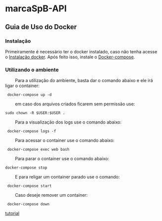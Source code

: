 # marcaSpB-API

## Guia de Uso do Docker

### Instalação
Primeiramente é necessário ter o docker instalado, caso não tenha acesse o [Instalação docker](https://docs.docker.com/engine/installation/linux/docker-ce/). Após feito isso, instale o [Docker-compose](https://docs.docker.com/compose/install/).

### Utilizando o ambiente

&emsp;&emsp; Para a utilização do ambiente, basta dar o comando abaixo e ele irá ligar o container:
 
 ```terminal
  docker-compose up -d
 ```

&emsp;&emsp; em caso dos arquivos criados ficarem sem permissão use:

```
sudo chown -R $USER:$USER .
```
 &emsp;&emsp; Para a visualização dos logs use o comando abaixo:
 ```terminal
  docker-compose logs -f
 ```

 &emsp;&emsp; Para acessar o container use o comando abaixo:
 ```terminal
  docker-compose exec web bash
 ```

 &emsp;&emsp; Para parar o container use o comando abaixo:
 
  ```terminal
  docker-compose stop
 ```
 &emsp;&emsp; E para religar um container parado use o comando: 
 
 ```terminal
  docker-compose start
 ```

 &emsp;&emsp; Caso deseje remover um container:
 ```terminal
  docker-compose down
 ```

[tutorial](https://docs.docker.com/compose/django/)
